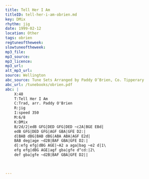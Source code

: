```yaml
---
title: Tell Her I Am
titleID: tell-her-i-am-obrien.md
key: DMix
rhythm: jig
date: 1999-02-12
location: Other
tags: obrien
regtuneoftheweek:
slowtuneoftheweek:
mp3_file:
mp3_source:
mp3_licence:
mp3_url:
alt_mp3_url:
source: Wellington
abc_source: Tune Sets Arranged by Paddy O’Brien, Co. Tipperary
abc_url: /tunebooks/obrien.pdf
abc: |
    X:48
    T:Tell Her I Am
    C:Trad, arr. Paddy O'Brien
    R:jig
    I:speed 350
    M:6/8
    K:DMix
    B/2d/2|edB GFG|DED GFG|DED ~c2A|BGE EBd|
    edB GFG|DED GFG|AGF GBA|GFE D2:|
    d|BAB dBG|BAB dBG|ABA ABA|AGF E2d|
    BAB deg|age ~d2B|BAF GBA|GFE D2:|
    d|:efg efg|dBG AGE|~A2 a aga|bag ~e2 d|1\
    efg efg|dBG AGE|agf gba|gfe d^cd:|2\
    def gba|gfe ~d2B|BAF GBA|GFE D2||
    
    

---
```

